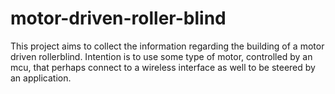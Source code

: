 # motor-driven-roller-blind
This project aims to collect the information regarding the building of a motor driven rollerblind. Intention is to use some type of motor, controlled by an mcu, that perhaps connect to a wireless interface as well to be steered by an application. 
